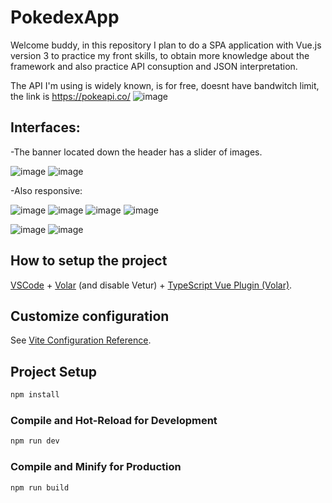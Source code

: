 # PokedexApp

Welcome buddy, in this repository I plan to do a SPA application with Vue.js version 3 to practice my front skills, to obtain more 
knowledge about the framework and also practice API consuption and JSON interpretation.

The API I'm using is widely known, is for free, doesnt have bandwitch limit, the link is https://pokeapi.co/
![image](https://user-images.githubusercontent.com/78714792/177650378-58495a75-5e38-4434-b268-a04d924c5e71.png)

## Interfaces:

-The banner located down the header has a slider of images.

![image](https://user-images.githubusercontent.com/78714792/178098964-8f496ada-6c15-4f38-801e-9c93d22203ae.png)
![image](https://user-images.githubusercontent.com/78714792/178173156-4bd232d9-b914-4fc9-bada-d6d7bfc64ff4.png)


-Also responsive:

![image](https://user-images.githubusercontent.com/78714792/178098996-219fec4a-a7b6-4017-9503-48e9b3d9fc02.png)
![image](https://user-images.githubusercontent.com/78714792/178099001-d2249e47-6f92-4dbc-abc7-66e242fd8e92.png)
![image](https://user-images.githubusercontent.com/78714792/178099012-9fef47a6-8c6b-4036-9506-2095c3f72815.png)
![image](https://user-images.githubusercontent.com/78714792/178099019-52226629-8856-4e19-bcb1-36f849ddde06.png)


![image](https://user-images.githubusercontent.com/78714792/178062214-40b372c3-b708-40d5-be7e-77bea06a7d56.png)
![image](https://user-images.githubusercontent.com/78714792/178062248-d1a8b296-19cb-41a1-b08a-722f08a46b60.png)



## How to setup the project

[VSCode](https://code.visualstudio.com/) + [Volar](https://marketplace.visualstudio.com/items?itemName=Vue.volar) (and disable Vetur) + [TypeScript Vue Plugin (Volar)](https://marketplace.visualstudio.com/items?itemName=Vue.vscode-typescript-vue-plugin).

## Customize configuration

See [Vite Configuration Reference](https://vitejs.dev/config/).

## Project Setup

```sh
npm install
```

### Compile and Hot-Reload for Development

```sh
npm run dev
```

### Compile and Minify for Production

```sh
npm run build
```
